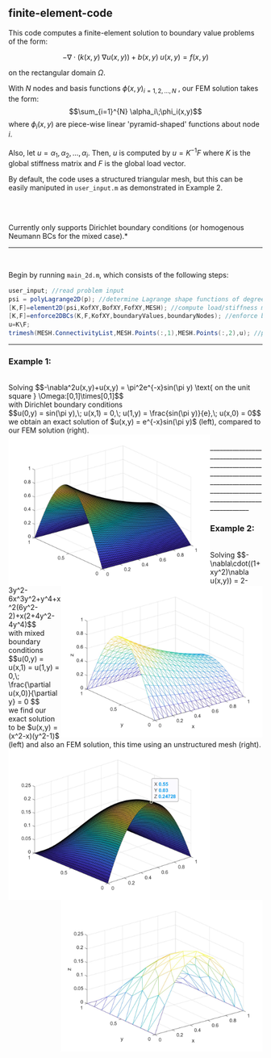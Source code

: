 ## finite-element-code

This code computes a finite-element solution to boundary value problems of the form:
<br> 

$$-\nabla\cdot(k(x,y)\;\nabla u(x,y)) + b(x,y)\;u(x,y) = f(x,y)$$

on the rectangular domain $\Omega$.

With $N$ nodes and basis functions $\phi(x,y)_{i=1,2,...,N}$ , our FEM solution takes the form:
$$\sum_{i=1}^{N} \alpha_i\;\phi_i(x,y)$$
where $\phi_i(x,y)$ are piece-wise linear 'pyramid-shaped' functions about node $i$. 
<br><br> 
Also, let $u = \alpha_1,\alpha_2,...,\alpha_i$. 
Then, $u$ is computed by $u=K^{-1}F$ where $K$ is the global stiffness matrix and $F$ is the global load vector.

By default, the code uses a structured triangular mesh, but this can be easily maniputed in ```user_input.m``` as demonstrated in Example 2.

<br><br>



Currently only supports Dirichlet boundary conditions (or homogenous Neumann BCs for the mixed case).*

_______________________________________________________________________________________________________________________________
    
<br>

Begin by running ```main_2d.m```, which consists of the following steps:
```java
user_input; //read problem input
psi = polyLagrange2D(p); //determine Lagrange shape functions of degree p (always using linear elements, p = 1)
[K,F]=element2D(psi,KofXY,BofXY,FofXY,MESH); //compute load/stiffness matrices
[K,F]=enforce2DBCs(K,F,KofXY,boundaryValues,boundaryNodes); //enforce boundary conditions
u=K\F; 
trimesh(MESH.ConnectivityList,MESH.Points(:,1),MESH.Points(:,2),u); //plot solution
```
_______________________________________________________________________________________________________________________________
### Example 1:
<br>
Solving
$$-\nabla^2u(x,y)+u(x,y) = \pi^2e^{-x}sin(\pi y) \text{ on the unit square } \Omega:[0,1]\times[0,1]$$
<br>
with Dirichlet boundary conditions
<br>
$$u(0,y) = sin(\pi y),\; u(x,1) = 0,\; u(1,y) = \frac{sin(\pi y)}{e},\; u(x,0) = 0$$
<br>
we obtain an exact solution of $u(x,y) = e^{-x}sin(\pi y)$ (left), compared to our FEM solution (right).

<div>
    <div>
<img src="https://raw.githubusercontent.com/liamc628/finite-element-code/master/2d/test_figures/exp(-x)sin(piy)_exact.jpg" align="left" width=400 height = auto> 
    </div>
    <div>
<img src="https://raw.githubusercontent.com/liamc628/finite-element-code/master/2d/test_figures/exp(-x)sin(piy)_fem.jpg" align="right" width=400 height = auto> 
    </div>
</div>

<br>
____________________________________________________________________________________________________________________________

### Example 2:
<br>
Solving
$$-\nabla\cdot((1+xy^2)\nabla u(x,y)) = 2-3y^2-6x^3y^2+y^4+x^2(6y^2-2)+x(2+4y^2-4y^4)$$
<br>
with mixed boundary conditions
<br>
$$u(0,y) = u(x,1) = u(1,y) = 0,\; \frac{\partial u(x,0)}{\partial y} = 0 $$
<br>
we find our exact solution to be $u(x,y) = (x^2-x)(y^2-1)$ (left) and also an FEM solution, this time using an unstructured mesh (right).
<div>
    <div>
<img src="https://raw.githubusercontent.com/liamc628/finite-element-code/master/2d/problem_figures/2.1_mixed_exact.jpg" align="left" width=400 height = auto> 
    </div>
    <div>
<img src="https://raw.githubusercontent.com/liamc628/finite-element-code/master/2d/problem_figures/2.1_mixed_unstructured.jpg" align="right" width=400 height = auto> 
    </div>
</div>



```python

```
